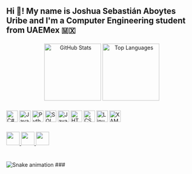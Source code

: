 <h2 align="left">Hi 👋! My name is Joshua Sebastián Aboytes Uribe and I'm a Computer Engineering student from UAEMex 🇲🇽</h2>

###

<div align="center">
  <img src="https://github-readme-stats.vercel.app/api?username=JoshFDev&show_icons=true&theme=dracula&include_all_commits=true&count_private=true&hide_border=false" height="150" alt="GitHub Stats" />
  <img src="https://github-readme-stats.vercel.app/api/top-langs?username=JoshFDev&layout=compact&langs_count=10&theme=dracula&hide_border=false" height="150" alt="Top Languages" />
</div>

###

###

<div align="left">
  <!-- Lenguajes y herramientas -->
  <img src="https://cdn.jsdelivr.net/gh/devicons/devicon/icons/csharp/csharp-original.svg" height="30" alt="C#" />
  <img src="https://cdn.jsdelivr.net/gh/devicons/devicon/icons/java/java-original.svg" height="30" alt="Java" />
  <img src="https://cdn.jsdelivr.net/gh/devicons/devicon/icons/python/python-original.svg" height="30" alt="Python" />
  <img src="https://cdn.jsdelivr.net/gh/devicons/devicon/icons/mysql/mysql-original.svg" height="30" alt="SQL" />
  <img src="https://cdn.jsdelivr.net/gh/devicons/devicon/icons/javascript/javascript-original.svg" height="30" alt="JavaScript" />
  <img src="https://cdn.jsdelivr.net/gh/devicons/devicon/icons/html5/html5-original.svg" height="30" alt="HTML" />
  <img src="https://cdn.jsdelivr.net/gh/devicons/devicon/icons/css3/css3-original.svg" height="30" alt="CSS" />
  <img src="https://cdn.jsdelivr.net/gh/devicons/devicon/icons/linux/linux-original.svg" height="30" alt="Linux" />
  <img src="https://img.shields.io/badge/XAMPP-FB7A24?style=flat&logo=xampp&logoColor=white" height="30" alt="XAMPP" />
</div>

###

<!-- Redes sociales -->
<div align="left">
  <a href="https://www.linkedin.com/in/aboytes-uribe-joshua-sebastián-419511281" target="_blank">
    <img src="https://img.shields.io/static/v1?message=LinkedIn&logo=linkedin&label=&color=0077B5&logoColor=white&labelColor=&style=for-the-badge" height="35" />
  </a>
  <a href="mailto:sebastianaboytes199@gmail.com">
    <img src="https://img.shields.io/static/v1?message=Gmail&logo=gmail&label=&color=D14836&logoColor=white&labelColor=&style=for-the-badge" height="35" />
  </a>
  <a href="https://discord.com/users/joshquill8902" target="_blank">
    <img src="https://img.shields.io/static/v1?message=Discord&logo=discord&label=&color=7289DA&logoColor=white&labelColor=&style=for-the-badge" height="35" />
  </a>
</div>

###

<br clear="both">

<!-- Snake animation -->
<img src="https://raw.githubusercontent.com/maurodesouza/maurodesouza/output/snake.svg" alt="Snake animation" />
###
